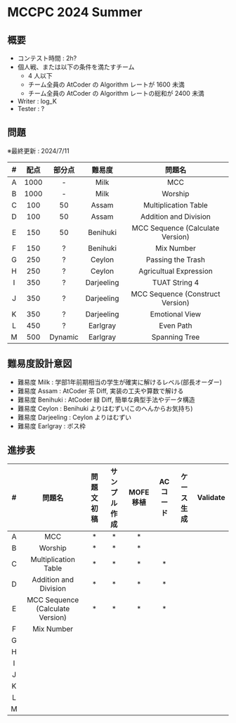 # MCCPC 2024 Summer

## 概要

- コンテスト時間 : 2h?
- 個人戦、または以下の条件を満たすチーム
    - $4$ 人以下
    - チーム全員の AtCoder の Algorithm レートが $1600$ 未満
    - チーム全員の AtCoder の Algorithm レートの総和が $2400$ 未満
- Writer : log_K
- Tester : ?

## 問題

※最終更新 : 2024/7/11

|#|配点|部分点|難易度|問題名|
|:-:|:--:|:--:|:--:|:--:|
|A|1000|-|Milk|MCC|
|B|1000|-|Milk|Worship|
|C|100|50|Assam|Multiplication Table|
|D|100|50|Assam|Addition and Division|
|E|150|50|Benihuki|MCC Sequence (Calculate Version)|
|F|150|?|Benihuki|Mix Number|
|G|250|?|Ceylon|Passing the Trash|
|H|250|?|Ceylon|Agricultual Expression|
|I|350|?|Darjeeling|TUAT String 4|
|J|350|?|Darjeeling|MCC Sequence (Construct Version)|
|K|350|?|Darjeeling|Emotional View|
|L|450|?|Earlgray|Even Path|
|M|500|Dynamic|Earlgray|Spanning Tree|

## 難易度設計意図

- 難易度 Milk : 学部1年前期相当の学生が確実に解けるレベル(部長オーダー)
- 難易度 Assam : AtCoder 茶 Diff, 実装の工夫や算数で解ける
- 難易度 Benihuki : AtCoder 緑 Diff, 簡単な典型手法やデータ構造
- 難易度 Ceylon : Benihuki よりはむずい(このへんからお気持ち)
- 難易度 Darjeeling : Ceylon よりはむずい
- 難易度 Earlgray : ボス枠

## 進捗表

|#|問題名|問題文初稿|サンプル作成|MOFE移植|ACコード|ケース生成|Validate|
|:--:|:--:|:--:|:--:|:--:|:--:|:--:|:--:|
|A|MCC|*|*|*||||
|B|Worship|*|*|*||||
|C|Multiplication Table|*|*|*|*|||
|D|Addition and Division|*|*|*|*|||
|E|MCC Sequence (Calculate Version)|*|*|*|*|||
|F|Mix Number|||||||
|G||||||||
|H||||||||
|I||||||||
|J||||||||
|K||||||||
|L||||||||
|M||||||||
